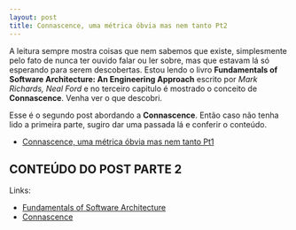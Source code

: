 ```yaml
---
layout: post
title: Connascence, uma métrica óbvia mas nem tanto Pt2
---
```


A leitura sempre mostra coisas que nem sabemos que existe, simplesmente pelo fato de nunca ter ouvido falar ou ler sobre, mas que estavam lá só esperando para serem descobertas.
Estou lendo o livro **Fundamentals of Software Architecture: An Engineering Approach** escrito por *Mark Richards, Neal Ford* e no terceiro
capitulo é mostrado o conceito de **Connascence**. Venha ver o que descobri.

Esse é o segundo post abordando a **Connascence**. Então caso não tenha lido a primeira parte, sugiro dar uma passada lá e conferir o conteúdo. 
- [Connascence, uma métrica óbvia mas nem tanto Pt1](http://brunoluz.com.br/2023/11/02/voce-sabe-o-que-e-connascence)

## CONTEÚDO DO POST PARTE 2

Links:
- [Fundamentals of Software Architecture](https://fundamentalsofsoftwarearchitecture.com)
- [Connascence](https://connascence.io)
